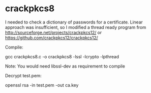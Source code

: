 # crackpkcs8

I needed to check a dictionary of passwords for a certificate. Linear approach was insufficient, so I modified a thread ready program from http://sourceforge.net/projects/crackpkcs12/ or https://github.com/crackpkcs12/crackpkcs12/

Compile:

gcc crackpkcs8.c -o crackpkcs8 -lssl -lcrypto -lpthread

Note: You would need libssl-dev as requirement to compile


Decrypt test.pem:

 openssl rsa -in test.pem -out ca.key
